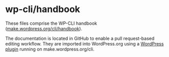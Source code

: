 wp-cli/handbook
===============

These files comprise the WP-CLI handbook ([make.wordpress.org/cli/handbook](https://make.wordpress.org/cli/handbook/)).

The documentation is located in GitHub to enable a pull request-based editing workflow. They are imported into WordPress.org using a [WordPress plugin](https://meta.trac.wordpress.org/browser/sites/trunk/wordpress.org/public_html/wp-content/plugins/wporg-cli/inc/class-markdown-import.php) running on make.wordpress.org/cli.
